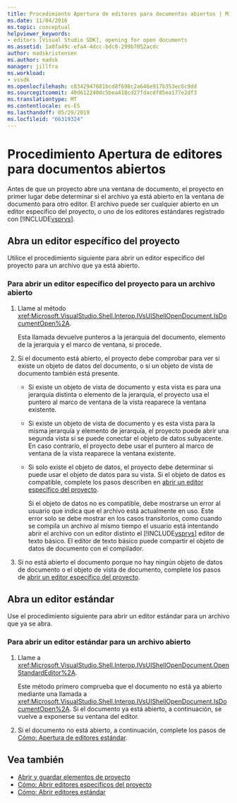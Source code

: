 ```yaml
---
title: Procedimiento Apertura de editores para documentos abiertos | Microsoft Docs
ms.date: 11/04/2016
ms.topic: conceptual
helpviewer_keywords:
- editors [Visual Studio SDK], opening for open documents
ms.assetid: 1a0fa49c-efa4-4dcc-bdc0-299b7052acdc
author: madskristensen
ms.author: madsk
manager: jillfra
ms.workload:
- vssdk
ms.openlocfilehash: c8342947681bcd8f698c2a646e917b353ec6c9dd
ms.sourcegitcommit: 40d612240dc5bea418cd27fdacdf85ea177e2df3
ms.translationtype: MT
ms.contentlocale: es-ES
ms.lasthandoff: 05/29/2019
ms.locfileid: "66319324"
---
```

# <a name="how-to-open-editors-for-open-documents"></a>Procedimiento Apertura de editores para documentos abiertos
Antes de que un proyecto abre una ventana de documento, el proyecto en primer lugar debe determinar si el archivo ya está abierto en la ventana de documento para otro editor. El archivo puede ser cualquier abierto en un editor específico del proyecto, o uno de los editores estándares registrado con [!INCLUDE[vsprvs](../code-quality/includes/vsprvs_md.md)].

## <a name="open-a-project-specific-editor"></a>Abra un editor específico del proyecto
 Utilice el procedimiento siguiente para abrir un editor específico del proyecto para un archivo que ya está abierto.

### <a name="to-open-a-project-specific-editor-for-an-open-file"></a>Para abrir un editor específico del proyecto para un archivo abierto

1. Llame al método <xref:Microsoft.VisualStudio.Shell.Interop.IVsUIShellOpenDocument.IsDocumentOpen%2A>.

    Esta llamada devuelve punteros a la jerarquía del documento, elemento de la jerarquía y el marco de ventana, si procede.

2. Si el documento está abierto, el proyecto debe comprobar para ver si existe un objeto de datos del documento, o si un objeto de vista de documento también está presente.

   - Si existe un objeto de vista de documento y esta vista es para una jerarquía distinta o elemento de la jerarquía, el proyecto usa el puntero al marco de ventana de la vista reaparece la ventana existente.

   - Si existe un objeto de vista de documento y es esta vista para la misma jerarquía y elemento de jerarquía, el proyecto puede abrir una segunda vista si se puede conectar el objeto de datos subyacente. En caso contrario, el proyecto debe usar el puntero al marco de ventana de la vista reaparece la ventana existente.

   - Si solo existe el objeto de datos, el proyecto debe determinar si puede usar el objeto de datos para su vista. Si el objeto de datos es compatible, complete los pasos describen en [abrir un editor específico del proyecto](../extensibility/how-to-open-project-specific-editors.md).

     Si el objeto de datos no es compatible, debe mostrarse un error al usuario que indica que el archivo está actualmente en uso. Este error solo se debe mostrar en los casos transitorios, como cuando se compila un archivo al mismo tiempo el usuario está intentando abrir el archivo con un editor distinto el [!INCLUDE[vsprvs](../code-quality/includes/vsprvs_md.md)] editor de texto básico. El editor de texto básico puede compartir el objeto de datos de documento con el compilador.

3. Si no está abierto el documento porque no hay ningún objeto de datos de documento o el objeto de vista de documento, complete los pasos de [abrir un editor específico del proyecto](../extensibility/how-to-open-project-specific-editors.md).

## <a name="open-a-standard-editor"></a>Abra un editor estándar
 Use el procedimiento siguiente para abrir un editor estándar para un archivo que ya se abra.

### <a name="to-open-a-standard-editor-for-an-open-file"></a>Para abrir un editor estándar para un archivo abierto

1. Llame a <xref:Microsoft.VisualStudio.Shell.Interop.IVsUIShellOpenDocument.OpenStandardEditor%2A>.

     Este método primero comprueba que el documento no está ya abierto mediante una llamada a <xref:Microsoft.VisualStudio.Shell.Interop.IVsUIShellOpenDocument.IsDocumentOpen%2A>. Si el documento ya está abierto, a continuación, se vuelve a exponerse su ventana del editor.

2. Si el documento no está abierto, a continuación, complete los pasos de [Cómo: Apertura de editores estándar](../extensibility/how-to-open-standard-editors.md).

## <a name="see-also"></a>Vea también
- [Abrir y guardar elementos de proyecto](../extensibility/internals/opening-and-saving-project-items.md)
- [Cómo: Abrir editores específicos del proyecto](../extensibility/how-to-open-project-specific-editors.md)
- [Cómo: Abrir editores estándar](../extensibility/how-to-open-standard-editors.md)
